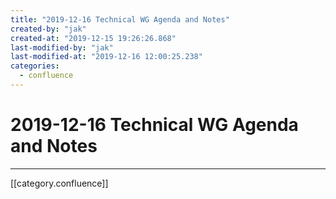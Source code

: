 ```yaml
---
title: "2019-12-16 Technical WG Agenda and Notes"
created-by: "jak"
created-at: "2019-12-15 19:26:26.868"
last-modified-by: "jak"
last-modified-at: "2019-12-16 12:00:25.238"
categories:
  - confluence
---
```


# 2019-12-16 Technical WG Agenda and Notes


---

[[category.confluence]]
